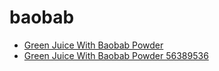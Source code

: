 # baobab

 * [Green Juice With Baobab Powder](../../index/g/green-juice-with-baobab-powder-56389536.json)
 * [Green Juice With Baobab Powder 56389536](../../index/g/green-juice-with-baobab-powder-56389536.json)
